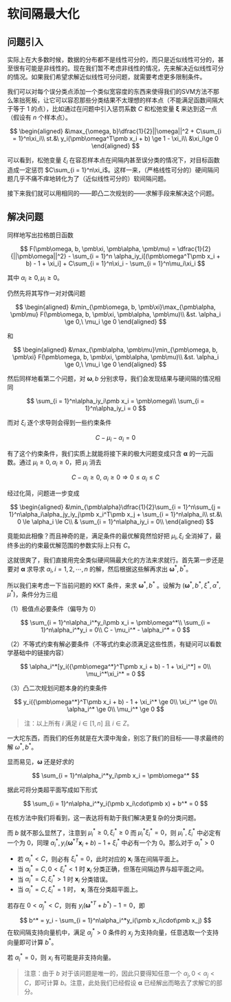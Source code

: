 # 软间隔最大化

## 问题引入

实际上在大多数时候，数据的分布都不是线性可分的，而只是近似线性可分的，甚至很有可能是非线性的。现在我们暂不考虑非线性的情况，先来解决近似线性可分的情况。如果我们希望求解近似线性可分问题，就需要考虑更多限制条件。

我们可以对每个误分类点添加一个类似宽容度的东西来使得我们的SVM方法不那么笨拙死板，让它可以容忍那些分类结果不太理想的样本点（不能满足函数间隔大于等于 $1$ 的点），比如通过在问题中引入惩罚系数 $C$ 和松弛变量 $\pmb\xi$ 来达到这一点（假设有 $n$ 个样本点）。

$$
\begin{aligned}
    &\max_{\omega, b}\dfrac{1}{2}||\omega||^2 + C\sum_{i = 1}^n\xi_i\\
    st.&\ y_i(\pmb\omega^T\pmb x_i + b) \ge 1 - \xi_i\\
    &\xi_i\ge 0
\end{aligned}
$$

可以看到，松弛变量 $\xi_i$ 在容忍样本点在间隔内甚至误分类的情况下，对目标函数造成一定惩罚 $C\sum_{i = 1}^n\xi_i$。这样一来，（严格线性可分的）硬间隔问题几乎不痛不痒地转化为了（近似线性可分的）软间隔问题。

接下来我们就可以用相同的——即凸二次规划的——求解手段来解决这个问题。

## 解决问题

同样地写出拉格朗日函数

$$
F(\pmb\omega, b, \pmb\xi, \pmb\alpha, \pmb\mu) = \dfrac{1}{2}{||\pmb\omega||^2} - \sum_{i = 1}^n \alpha_iy_i[(\pmb\omega^T\pmb x_i + b) - 1 + \xi_i] +  C\sum_{i = 1}^n\xi_i - \sum_{i = 1}^n\mu_i\xi_i
$$

其中 $\alpha_i \ge 0, \mu_i \ge 0$。

仍然先将其写作一对对偶问题

$$
\begin{aligned}
    &\min_{\pmb\omega, b, \pmb\xi}\max_{\pmb\alpha, \pmb\mu} F(\pmb\omega, b, \pmb\xi, \pmb\alpha, \pmb\mu)\\
    &st. \alpha_i \ge 0,\ \mu_i \ge 0
\end{aligned}
$$

和

$$
\begin{aligned}
    &\max_{\pmb\alpha, \pmb\mu}\min_{\pmb\omega, b, \pmb\xi} F(\pmb\omega, b, \pmb\xi, \pmb\alpha, \pmb\mu)\\
    &st. \alpha_i \ge 0,\ \mu_i \ge 0
\end{aligned}
$$

然后同样地看第二个问题，对 $\pmb\omega, b$ 分别求导，我们会发现结果与硬间隔的情况相同

$$
\sum_{i = 1}^n\alpha_iy_i\pmb x_i = \pmb\omega\\
\sum_{i = 1}^n\alpha_iy_i = 0
$$

而对 $\xi_i$ 逐个求导则会得到一些约束条件

$$
C - \mu_i - \alpha_i = 0
$$

有了这个约束条件，我们实质上就能将接下来的极大问题变成只含 $\pmb\alpha$ 的一元函数。通过 $\mu_i\ge 0, \alpha_i\ge 0$，把 $\mu_i$ 消去

$$
C - \alpha_i \ge 0,\ \alpha_i \ge 0\Rightarrow 0 \le \alpha_i \le C
$$

经过化简，问题进一步变成

$$
\begin{aligned}
    &\min_{\pmb\alpha}\dfrac{1}{2}\sum_{i = 1}^n\sum_{j = 1}^n\alpha_i\alpha_jy_iy_j\pmb x_i^T\pmb x_j + \sum_{i = 1}^n\alpha_i\\
    st.&\  0 \le \alpha_i \le C\\
    & \sum_{i = 1}^n\alpha_iy_i = 0\\
\end{aligned}
$$

竟能如此相像？而且神奇的是，满足条件的最优解竟然恰好把 $\mu_i, \xi_i$ 全消掉了，最终多出的约束最优解范围的参数实际上只有 $C$。

这就很爽了，我们直接用完全类似硬间隔最大化的方法来求就行。首先第一步还是要对 $\pmb\alpha$ 求导求 $\alpha_i, i = 1,2,\cdots,n$ 的解，然后根据这些解再求出 $\pmb\omega^*, b^*$。

所以我们来考虑一下当前问题的 KKT 条件，来求  $\pmb\omega^*, b^*$ 。设解为 $(\pmb\omega^*, b^*, \xi^*, \alpha^*, \mu^*)$，条件分为三组

（1）极值点必要条件（偏导为 $0$）

$$
\sum_{i = 1}^n\alpha_i^*y_i\pmb x_i = \pmb\omega^*\\
\sum_{i = 1}^n\alpha_i^*y_i = 0\\
C - \mu_i^* - \alpha_i^* = 0
$$

（2）不等式约束有解必要条件（不等式约束必须满足这些性质，有疑问可以看数学基础中的链接内容）

$$
\alpha_i^*[y_i({\pmb\omega^*}^T\pmb x_i + b) - 1 + \xi_i^*] = 0\\
\mu_i^*\xi_i^* = 0
$$

（3）凸二次规划问题本身的约束条件

$$
y_i({\pmb\omega^*}^T\pmb x_i + b) - 1 + \xi_i^* \ge 0\\
\xi_i^* \ge 0\\
\alpha_i^* \ge 0\\
\mu_i^* \ge 0
$$

> 注：以上所有 $i$ 满足 $i\in [1, n]$ 且 $i \in Z$。

一大坨东西，而我们的任务就是在大漠中淘金，别忘了我们的目标——寻求最终的解 $\omega^*, b^*$。

显而易见，$\pmb\omega$ 还是好求的

$$
\sum_{i = 1}^n\alpha_i^*y_i\pmb x_i = \pmb\omega^*
$$

据此可将分类超平面写成如下形式

$$
\sum_{i = 1}^n\alpha_i^*y_i(\pmb x_i\cdot\pmb x) + b^* = 0
$$

在核方法中我们将看到，这一表达将有助于我们解决更复杂的分类问题。

而 $b$ 就不那么显然了，注意到 $\mu_i^* \ge 0, \xi_i^*\ge 0$ 而 $\mu_i^* \xi_i^*= 0$，则 $\mu_i^*, \xi_i^*$ 中必定有一个为 $0$，同理 $\alpha_i^*, y_i(\pmb\omega^{*T}\pmb x_i + b) - 1 + \xi_i^*$ 中必有一个为 $0$。那么对于 $\alpha_i^* > 0$

* 若 $\alpha_i^*< C$，则必有 $\xi_i^* = 0$，此时对应的 $\pmb x_i$ 落在间隔平面上。
* 当 $\alpha_i^* = C,0 < \xi_i^* < 1$ 时 $\pmb x_i$ 分类正确，但落在间隔边界与超平面之间。
* 当 $\alpha_i^* = C, \xi_i^* > 1$ 时 $\pmb x_i$ 分类错误。
* 当 $\alpha_i^* = C, \xi_i^* = 1$ 时， $\pmb x_i$ 落在分类超平面上。

若存在 $0 < \alpha_j^* < C$，则有 $y_i(\pmb\omega^{*T} + b^*) - 1 = 0$，即

$$
b^* = y_i - \sum_{i = 1}^n\alpha_i^*y_i(\pmb x_i\cdot\pmb x_j)
$$
在软间隔支持向量机中，满足 $\alpha_j^* > 0$ 条件的 $x_j$ 为支持向量，任意选取一个支持向量即可计算 $b^*$。

若 $\alpha_i^* = 0$，则 $x_i$ 有可能是非支持向量。

> 注意：由于 $b$ 对于该问题是唯一的，因此只要得知任意一个 $\alpha_j, 0 < \alpha_j < C$，即可计算 $b$。注意，此处我们已经假设 $\pmb\alpha$ 已经解出而略去了求解它的部分。